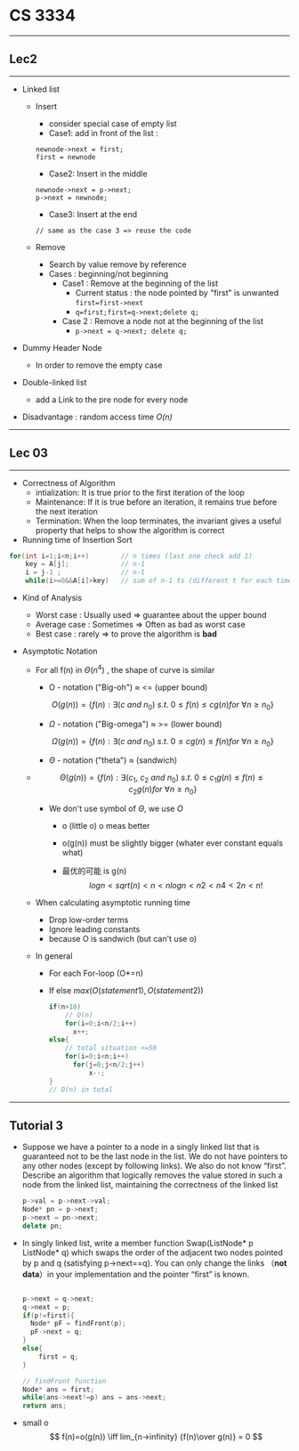 # CS 3334

---------

## Lec2

---------

* Linked list

  * Insert

    * consider special case of empty list
    * Case1: add in front of the list : 

    ```
    newnode->next = first;
    first = newnode
    ```

    * Case2: Insert in the middle

    ```
    newnode->next = p->next;
    p->next = newnode;
    ```

    * Case3: Insert at the end

    ```
    // same as the case 3 => reuse the code
    ```

  * Remove

    * Search by value remove by reference
    * Cases : beginning/not beginning
      * Case1 : Remove at the beginning of the list
        * Current status : the node pointed by "first" is unwanted ```first=first->next``` 
        * ```q=first;first=q->next;delete q;```
      * Case 2 : Remove a node not at the beginning of the list
        * ```p->next = q->next; delete q;```

* Dummy Header Node

  * In order to remove the empty case

* Double-linked list

  * add a Link to the pre node for every node

* Disadvantage : random access time *O(n)* 

---------

## Lec 03

---------

* Correctness of Algorithm 
  * intialization: It is true prior to the first iteration of the loop 
  * Maintenance:  If it is true before an iteration, it remains true before the next iteration 
  * Termination:  When the loop terminates, the invariant gives a useful property that helps to show the algorithm is correct 
* Running time of Insertion Sort

```c++
for(int i=1;i<n;i++)		// n times (last one check add 1)
	key = A[j];				// n-1
	i = j-1	;				// n-1
    while(i>=0&&A[i]>key)	// sum of n-1 ts (different t for each time)
```

* Kind of Analysis

  * Worst case : Usually used => guarantee about the upper bound
  * Average case : Sometimes => Often as bad as worst case
  * Best case : rarely => to prove the algorithm is **bad**

* Asymptotic Notation

  * For all f(n) in $\Theta (n^4)$ , the shape of curve is similar

    * O - notation ("Big-oh") $\approx$ <= (upper bound)

    $$
    O(g(n))=\{f(n):\exists (c\ and\ n_0)\ s.t.\ 0 \leq f(n) \leq cg(n)for\ \forall n \geq n_0\}
    $$

    * $\Omega$ - notation ("Big-omega") $\approx$ >= (lower bound)

    $$
    \Omega(g(n))=\{f(n):\exists (c\ and\ n_0)\ s.t.\ 0 \leq cg(n) \leq f(n) for\ \forall n \geq n_0\}
    $$

    * $\Theta$ - notation ("theta") $\approx$ (sandwich)

  * $$
    \Theta(g(n))=\{f(n):\exists (c_1,\ c_2\ and\ n_0)\ s.t.\ 0 \leq c_1g(n) \leq f(n) \leq c_2g(n) for\ \forall n \geq n_0\}
    $$

    * We don't use symbol of $\Theta$, we use *O* 

      * o (little o) o meas better

      * o(g(n)) must be slightly bigger (whater ever constant equals what)

      * 最优的可能 is g(n)
        $$
        logn<sqrt(n)<n<nlogn<n2 <n4 <2n <n!
        $$

  * When calculating asymptotic running time

    - Drop low-order terms
    - Ignore leading constants 
    - because O is sandwich (but can't use o)

  * In general

    * For each For-loop (O*=n)

    * If else $max(O(statement1),O(statement2))$

      ```c++
      if(n>10)
          // O(n)
          for(i=0;i<n/2;i++)
          	x++;
      else{
          // total situation <=50
          for(i=0;i<n;i++)
          	for(j=0;j<n/2;j++)
          		x--;
      }
      // O(n) in total
      ```

--------

## Tutorial 3

* Suppose we have a pointer to a node in a singly linked list that is guaranteed not to be the last  node in the list. We do not have pointers to any other nodes (except by following links). We also  do not know “first”. Describe an algorithm that logically removes the value stored in such a node  from the linked list, maintaining the correctness of the linked list

  ```C++
  p->val = p->next->val;
  Node* pn = p->next;
  p->next = pn->next;
  delete pn;
  ```

* In singly linked list, write a member function Swap(ListNode* p ListNode* q) which swaps the  order of the adjacent two nodes pointed by p and q (satisfying p->next==q). You can only change  the links （**not data**）in your implementation and the pointer “first” is known.

  ```C++
  
  p->next = q->next;
  q->next = p;
  if(p!=first){
  	Node* pF = findFront(p);
  	pF->next = q;
  }
  else{
      first = q;
  }
  
  // findFront function
  Node* ans = first;
  while(ans->next!=p) ans = ans->next;
  return ans;
  ```

* small o
  $$
  f(n)=o(g(n)) \iff lim_{n->infinity} {f(n)\over g(n)} = 0
  $$
  